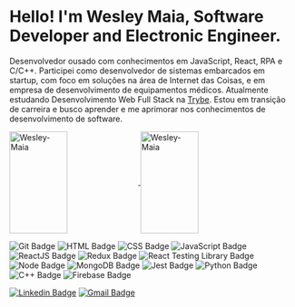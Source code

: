 # Hello! I'm Wesley Maia, Software Developer and Electronic Engineer.

Desenvolvedor ousado com conhecimentos em JavaScript, React, RPA e C/C++. Participei como desenvolvedor de sistemas embarcados em startup, com foco em soluções na área de Internet das Coisas, e em empresa de desenvolvimento de equipamentos médicos. Atualmente estudando Desenvolvimento Web Full Stack na [Trybe](https://www.betrybe.com/). Estou em transição de carreira e busco aprender e me aprimorar nos conhecimentos de desenvolvimento de software.

<div align="start" margin-bottom="20px">
  <a href="https://github.com/Wesley-Maia">
  <img align="center" height="180em" width="45%" margin="3px" src="https://github-readme-stats.vercel.app/api?username=Wesley-Maia&show_icons=tru&theme=dracula&include_all_commits=true&count_private=true" alt="Wesley-Maia" />
</a>
<a href="https://github.com/Wesley-Maia">
  <img align="center" height="180em" width="45%" margin="3px" src="https://github-readme-stats.vercel.app/api/top-langs/?username=Wesley-Maia&layout=compact&langs_count=7&theme=dracula" alt="Wesley-Maia" />
</a>
</div>

![Git Badge](https://img.shields.io/badge/Git-F05032?style=for-the-badge&logo=git&logoColor=white)
![HTML Badge](https://img.shields.io/badge/HTML5-E34F26?style=for-the-badge&logo=html5&logoColor=white)
![CSS Badge](https://img.shields.io/badge/CSS3-1572B6?style=for-the-badge&logo=css3&logoColor=white)
![JavaScript Badge](https://img.shields.io/badge/-JavaScript-yellow?style=flat-square&logo=JavaScript&logoColor=white)
![ReactJS Badge](https://img.shields.io/badge/-React-61DAFB?style=flat-square&logo=React&logoColor=black)
![Redux Badge](https://img.shields.io/badge/-Redux-764ABC?style=flat-square&logo=Redux&logoColor=white)
![React Testing Library Badge](https://img.shields.io/badge/-RTL-61DAFB?style=flat-square&logo=react&logoColor=black)
![Node Badge](https://img.shields.io/badge/-Node.js-339933?style=flat-square&logo=node.js&logoColor=white)
![MongoDB Badge](https://img.shields.io/badge/-MongoDB-47A248?style=flat-square&logo=mongodb&logoColor=white)
![Jest Badge](https://img.shields.io/badge/-Jest-C21325?style=flat-square&logo=jest&logoColor=white)
![Python Badge](https://img.shields.io/badge/Python-3776AB?style=for-the-badge&logo=python&logoColor=white)
![C++ Badge](https://img.shields.io/badge/C%2B%2B-00599C?style=for-the-badge&logo=c%2B%2B&logoColor=white)
![Firebase Badge](https://img.shields.io/badge/firebase-ffca28?style=for-the-badge&logo=firebase&logoColor=black)

[![Linkedin Badge](https://img.shields.io/badge/Gmail-D14836?style=for-the-badge&logo=gmail&logoColor=white&link=https://www.linkedin.com/in/wesley-om/)](https://www.linkedin.com/in/wesley-om/)
[![Gmail Badge](https://img.shields.io/badge/-Gmail-D14836?style=flat-square&logo=Gmail&logoColor=white&link=mailto:maia.weol@gmail.com)](mailto:maia.weol@gmail.com)


<!--
**Wesley-Maia/Wesley-Maia** is a ✨ _special_ ✨ repository because its `README.md` (this file) appears on your GitHub profile.

Here are some ideas to get you started:

- 🔭 I’m currently working on ...
- 🌱 I’m currently learning ...
- 👯 I’m looking to collaborate on ...
- 🤔 I’m looking for help with ...
- 💬 Ask me about ...
- 📫 How to reach me: ...
- 😄 Pronouns: ...
- ⚡ Fun fact: ...
-->



